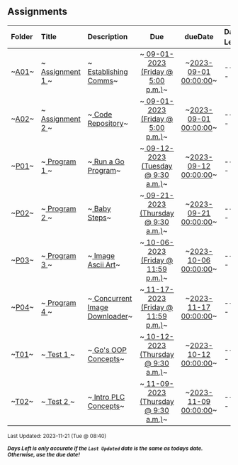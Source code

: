 ## Assignments

| Folder | Title | Description | Due | dueDate | Days Left<sup>*</sup> |
|:------|:------|:------|:-----:|:-----:|-----|
| ~<a href="https://github.com/rugbyprof/4143-PLC/tree/master/Assignments/A01">A01</a>~ | ~<a href="https://github.com/rugbyprof/4143-PLC/tree/master/Assignments/A01"> Assignment 1 </a>~ | ~<a href="https://github.com/rugbyprof/4143-PLC/tree/master/Assignments/A01"> Establishing Comms</a>~ | ~<a href="https://github.com/rugbyprof/4143-PLC/tree/master/Assignments/A01"> 09-01-2023 (Friday @ 5:00 p.m.)</a>~ | ~<a href="https://github.com/rugbyprof/4143-PLC/tree/master/Assignments/A01">2023-09-01 00:00:00</a>~ | ---- |
| ~<a href="https://github.com/rugbyprof/4143-PLC/tree/master/Assignments/A02">A02</a>~ | ~<a href="https://github.com/rugbyprof/4143-PLC/tree/master/Assignments/A02"> Assignment 2 </a>~ | ~<a href="https://github.com/rugbyprof/4143-PLC/tree/master/Assignments/A02"> Code Repository</a>~ | ~<a href="https://github.com/rugbyprof/4143-PLC/tree/master/Assignments/A02"> 09-01-2023 (Friday @ 5:00 p.m.)</a>~ | ~<a href="https://github.com/rugbyprof/4143-PLC/tree/master/Assignments/A02">2023-09-01 00:00:00</a>~ | ---- |
| ~<a href="https://github.com/rugbyprof/4143-PLC/tree/master/Assignments/P01">P01</a>~ | ~<a href="https://github.com/rugbyprof/4143-PLC/tree/master/Assignments/P01"> Program 1 </a>~ | ~<a href="https://github.com/rugbyprof/4143-PLC/tree/master/Assignments/P01"> Run a Go Program</a>~ | ~<a href="https://github.com/rugbyprof/4143-PLC/tree/master/Assignments/P01"> 09-12-2023 (Tuesday @ 9:30 a.m.)</a>~ | ~<a href="https://github.com/rugbyprof/4143-PLC/tree/master/Assignments/P01">2023-09-12 00:00:00</a>~ | ---- |
| ~<a href="https://github.com/rugbyprof/4143-PLC/tree/master/Assignments/P02">P02</a>~ | ~<a href="https://github.com/rugbyprof/4143-PLC/tree/master/Assignments/P02"> Program 2 </a>~ | ~<a href="https://github.com/rugbyprof/4143-PLC/tree/master/Assignments/P02"> Baby Steps</a>~ | ~<a href="https://github.com/rugbyprof/4143-PLC/tree/master/Assignments/P02"> 09-21-2023 (Thursday @ 9:30 a.m.)</a>~ | ~<a href="https://github.com/rugbyprof/4143-PLC/tree/master/Assignments/P02">2023-09-21 00:00:00</a>~ | ---- |
| ~<a href="https://github.com/rugbyprof/4143-PLC/tree/master/Assignments/P03">P03</a>~ | ~<a href="https://github.com/rugbyprof/4143-PLC/tree/master/Assignments/P03"> Program 3 </a>~ | ~<a href="https://github.com/rugbyprof/4143-PLC/tree/master/Assignments/P03"> Image Ascii Art</a>~ | ~<a href="https://github.com/rugbyprof/4143-PLC/tree/master/Assignments/P03"> 10-06-2023 (Friday @ 11:59 p.m.)</a>~ | ~<a href="https://github.com/rugbyprof/4143-PLC/tree/master/Assignments/P03">2023-10-06 00:00:00</a>~ | ---- |
| ~<a href="https://github.com/rugbyprof/4143-PLC/tree/master/Assignments/P04">P04</a>~ | ~<a href="https://github.com/rugbyprof/4143-PLC/tree/master/Assignments/P04"> Program 4 </a>~ | ~<a href="https://github.com/rugbyprof/4143-PLC/tree/master/Assignments/P04"> Concurrent Image Downloader</a>~ | ~<a href="https://github.com/rugbyprof/4143-PLC/tree/master/Assignments/P04"> 11-17-2023 (Friday @ 11:59 p.m.)</a>~ | ~<a href="https://github.com/rugbyprof/4143-PLC/tree/master/Assignments/P04">2023-11-17 00:00:00</a>~ | ---- |
| ~<a href="https://github.com/rugbyprof/4143-PLC/tree/master/Assignments/T01">T01</a>~ | ~<a href="https://github.com/rugbyprof/4143-PLC/tree/master/Assignments/T01"> Test 1 </a>~ | ~<a href="https://github.com/rugbyprof/4143-PLC/tree/master/Assignments/T01"> Go's OOP Concepts</a>~ | ~<a href="https://github.com/rugbyprof/4143-PLC/tree/master/Assignments/T01"> 10-12-2023 (Thursday @ 9:30 a.m.)</a>~ | ~<a href="https://github.com/rugbyprof/4143-PLC/tree/master/Assignments/T01">2023-10-12 00:00:00</a>~ | ---- |
| ~<a href="https://github.com/rugbyprof/4143-PLC/tree/master/Assignments/T02">T02</a>~ | ~<a href="https://github.com/rugbyprof/4143-PLC/tree/master/Assignments/T02"> Test 2 </a>~ | ~<a href="https://github.com/rugbyprof/4143-PLC/tree/master/Assignments/T02"> Intro PLC Concepts</a>~ | ~<a href="https://github.com/rugbyprof/4143-PLC/tree/master/Assignments/T02"> 11-09-2023 (Thursday @ 9:30 a.m.)</a>~ | ~<a href="https://github.com/rugbyprof/4143-PLC/tree/master/Assignments/T02">2023-11-09 00:00:00</a>~ | ---- |

<sup>Last Updated: 2023-11-21 (Tue @ 08:40)</sup> 

<sup>***Days Left is only accurate if the `Last Updated` date is the same as todays date. Otherwise, use the due date!***</sup> 